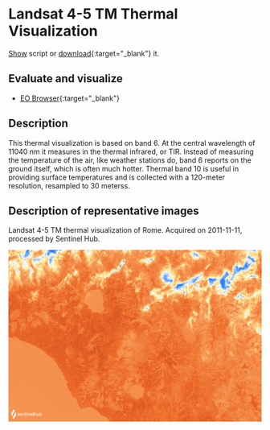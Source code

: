 # Landsat 4-5 TM Thermal Visualization
<a href="#" id='togglescript'>Show</a> script or [download](script.js){:target="_blank"} it.
<div id='script_view' style="display:none">
{% highlight javascript %}
{% include_relative script.js %}
{% endhighlight %}
</div>

## Evaluate and visualize

- [EO Browser](https://sentinelshare.page.link/VMYw){:target="_blank"}   

## Description

This thermal visualization is based on band 6. At the central wavelength of 11040 nm it measures in the thermal infrared, or TIR. Instead of measuring the temperature of the air, like weather stations do, band 6 reports on the ground itself, which is often much hotter. Thermal band 10 is useful in providing surface temperatures and is collected with a 120-meter resolution, resampled to 30 meterss.

## Description of representative images

Landsat 4-5 TM thermal visualization of Rome. Acquired on 2011-11-11, processed by Sentinel Hub. 

![L8 NDVI](fig/fig1.png)


 